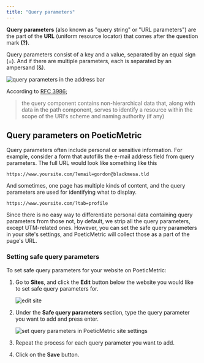 ```yaml
---
title: "Query parameters"
---
```


**Query parameters** (also known as "query string" or "URL parameters") are the part of the **URL** (uniform resource locator) that comes after the question mark **(?)**.

<!-- end -->

Query parameters consist of a key and a value, separated by an equal sign (=). And if there are multiple parameters, each is separated by an ampersand (&).

![query parameters in the address bar](/docs-files/websites/query-parameters/address-bar.jpg "Query parameters in the address bar")

According to [RFC 3986](https://www.rfc-editor.org/rfc/rfc3986#section-3.4);

> the query component contains non-hierarchical data that, along with data in the path component, serves to identify a resource within the scope of the URI's scheme and naming authority (if any)

## Query parameters on PoeticMetric

Query parameters often include personal or sensitive information. For example, consider a form that autofills the e-mail address field from query parameters. The full URL would look like something like this

`https://www.yoursite.com/?email=gordon@blackmesa.tld`

And sometimes, one page has multiple kinds of content, and the query parameters are used for identifying what to display.

`https://www.yoursite.com/?tab=profile`

Since there is no easy way to differentiate personal data containing query parameters from those not, by default, we strip all the query parameters, except UTM-related ones. However, you can set the safe query parameters in your site's settings, and PoeticMetric will collect those as a part of the page's URL.

### Setting safe query parameters

To set safe query parameters for your website on PoeticMetric:

1. Go to **Sites**, and click the **Edit** button below the website you would like to set safe query parameters for.

   ![edit site](/docs-files/websites/query-parameters/edit-site.png "Edit site")

2. Under the **Safe query parameters** section, type the query parameter you want to add and press enter.

   ![set query parameters in PoeticMetric site settings](/docs-files/websites/query-parameters/update-safe-query-parameters.png "Set safe query parameters in PoeticMetric site settings")

3. Repeat the process for each query parameter you want to add.

4. Click on the **Save** button.
